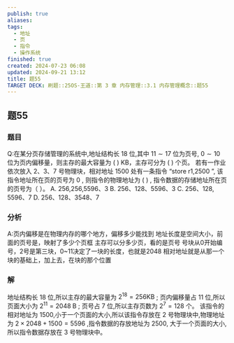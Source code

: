 ```yaml
---
publish: true
aliases: 
tags:
  - 地址
  - 页
  - 指令
  - 操作系统
finished: true
created: 2024-07-23 06:08
updated: 2024-09-21 13:12
title: 题55
TARGET DECK: 刷题::25OS-王道::第 3 章 内存管理::3.1 内存管理概念::题55
---
```

## 题55
### 题目
Q:在某分页存储管理的系统中,地址结构长 18 位,其中 ${11} \sim {17}$ 位为页号, $0 \sim {10}$ 位为页内偏移量，则主存的最大容量为 ( ) KB，主存可分为 ( ) 个页。
若有一作业依次放入 2、3、7 号物理块，相对地址 1500 处有一条指令 “store r1,2500 ”, 该指令地址所在页的页号为 0 , 则指令的物理地址为 ( ) , 指令数据的存储地址所在页的页号为（ ）。
A. 256,256,5596、3 
B. ${256}\text{、}{128}\text{、}{5596}\text{、}3$
C. ${256}\text{、}{128},{5596}\text{、}7$ 
D. ${256}\text{、}{128}\text{、}{3548}\text{、}7$
### 分析
A:页内偏移是在物理内存的哪个地方，偏移多少能找到
地址长度是空间大小，前面的页号是，映射了多少个页框
主存可以分多少页，看的是页号
号块从0开始编号，2号是第三块，0~11决定了一块的长度，也就是2048
相对地址就是从那一个块的基础上，加上去，在块的那个位置
### 解
地址结构长 18 位,所以主存的最大容量为 ${2}^{18} = {256}\mathrm{{KB}}$ ; 
页内偏移量占 11 位,所以页面大小为 ${2}^{11} = {2048}\mathrm{\;B}$ ; 
页号占 7 位,所以主存页数为 ${2}^{7} = {128}$ 个。
该指令的相对地址为 1500,小于一个页面的大小,所以该指令存放在 2 号物理块中,物理地址为 $2 \times {2048} + {1500} = {5596}$ ,指令数据的存放地址为 2500, 大于一个页面的大小, 所以指令数据存放在 3 号物理块中。
<!--ID: 1724147519905-->
